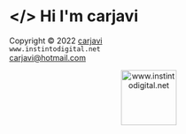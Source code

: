 # </> Hi I'm carjavi
Copyright &copy; 2022 [carjavi](https://github.com/carjavi) <br>
```www.instintodigital.net``` <br>
carjavi@hotmail.com 
<p align="center">
    <a href="https://instintodigital.net/" target="_blank"><img src="https://raw.githubusercontent.com/carjavi/carjavi/master/img/developer.png" height="100" alt="www.instintodigital.net"></a>
</p>